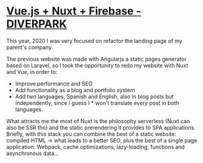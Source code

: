 # [Vue.js + Nuxt + Firebase - DIVERPARK ](https://diverpark.net/)

This year, 2020 I was very focused on refactor the landing page of my parent's company.

The previous website was made with Angularjs a static pages generator based on Laravel, so I took the opportunity to redo my website with Nuxt and Vue, in order to:

* Improve performance and SEO
* Add functionality as a blog and portfolio system
* Add two languages, Spanish and English, also in blog posts but independently, since I guess I * won't translate every post in both languages.

What attracts me the most of Nuxt is the philosophy serverless (Nuxt can also be SSR tho) and the static prerendering it provides to SPA applications. Briefly, with this stack you can combine the best of a static website: compiled HTML -> what leads to a better SEO, plus the best of a single page application: Webpack, cache optimizations, lazy-loading, functions and asynchronous data...

